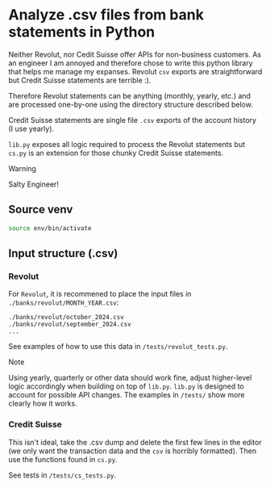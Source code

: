 # Analyze .csv files from bank statements in Python
Neither Revolut, nor Cedit Suisse offer APIs for non-business customers. As an engineer I am annoyed and therefore chose to write this python library that helps me manage my expanses. Revolut `csv` exports are straightforward but Credit Suisse statements are terrible :). 

Therefore Revolut statements can be anything (monthly, yearly, etc.) and are processed one-by-one using the directory structure described below.

Credit Suisse statements are single file `.csv` exports of the account history (I use yearly). 

`lib.py` exposes all logic required to process the Revolut statements but `cs.py` is an extension for those chunky Credit Suisse statements.

> [!WARNING]
> Salty Engineer!


## Source venv
```bash
source env/bin/activate 
```

## Input structure (.csv)
### Revolut
For `Revolut`, it is recommened to place the input files in `./banks/revolut/MONTH_YEAR.csv`:
```
./banks/revolut/october_2024.csv
./banks/revolut/september_2024.csv
...
```
See examples of how to use this data in `/tests/revolut_tests.py`. 

> [!NOTE]
> Using yearly, quarterly or other data should work fine, adjust higher-level logic accordingly when building on top of `lib.py`.
> `lib.py` is designed to account for possible API changes. The examples in `/tests/` show more clearly how it works.


### Credit Suisse
This isn't ideal, take the .csv dump and delete the first few lines in the editor (we only want the transaction data and the `csv` is horribly formatted).
Then use the functions found in `cs.py`. 

See tests in `/tests/cs_tests.py`.